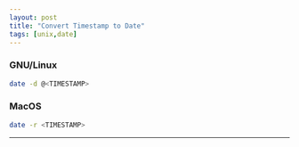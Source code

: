 ```yaml
---
layout: post
title: "Convert Timestamp to Date"
tags: [unix,date]
---
```


### GNU/Linux
```bash
date -d @<TIMESTAMP>
```

### MacOS
```bash
date -r <TIMESTAMP>
```

---
